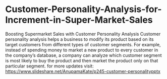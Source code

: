 # Customer-Personality-Analysis-for-Increment-in-Super-Market-Sales
Boosting Supermarket Sales with Customer Personality Analysis
Customer personality analysis helps a business to modify its product based on its target customers from different types of customer segments. For example, instead of spending money to market a new product to every customer in the company’s database, a company can analyze which customer segment is most likely to buy the product and then market the product only on that particular segment.
for more updates visit:  https://www.slideshare.net/AnupamaKate/p245-customer-personalitypptx
